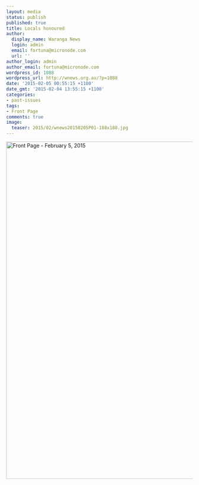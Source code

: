 ```yaml
---
layout: media
status: publish
published: true
title: Locals honoured
author:
  display_name: Waranga News
  login: admin
  email: fortuna@micronode.com
  url: ''
author_login: admin
author_email: fortuna@micronode.com
wordpress_id: 1088
wordpress_url: http://wnews.org.au/?p=1088
date: '2015-02-05 00:55:15 +1100'
date_gmt: '2015-02-04 13:55:15 +1100'
categories:
- past-issues
tags:
- Front Page
comments: true
image:
  teaser: 2015/02/wnews20150205P01-188x188.jpg
---
```


<a href="{{ site.url }}/images/2015/02/wnews20150205P01.pdf"><img class="alignnone size-full wp-image-1086" alt="Front Page - February 5, 2015" src="{{ site.url }}/images/2015/02/wnews20150205P01.jpg" width="624" height="907" /></a>
